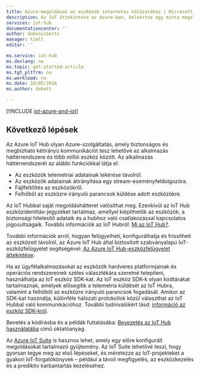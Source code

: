 ```yaml
---
title: Azure-megoldások az eszközök internetes hálózatához | Microsoft Docs
description: Az IoT áttekintése az Azure-ban, beleértve egy minta megoldásarchitektúrát és azt, hogy miként kapcsolódik az Azure IoT Hubhoz, az eszköz SDK-khoz és az előre konfigurált megoldásokhoz
services: iot-hub
documentationcenter: ''
author: dominicbetts
manager: timlt
editor: ''

ms.service: iot-hub
ms.devlang: na
ms.topic: get-started-article
ms.tgt_pltfrm: na
ms.workload: na
ms.date: 10/05/2016
ms.author: dobett

---
```

[!INCLUDE [iot-azure-and-iot](../../includes/iot-azure-and-iot.md)]

## Következő lépések
Az Azure IoT Hub olyan Azure-szolgáltatás, amely biztonságos és megbízható kétirányú kommunikációt tesz lehetővé az alkalmazás háttérrendszere és több millió eszköz között. Az alkalmazás háttérrendszerét az alábbi funkciókkal látja el:

* Az eszközök telemetriai adatainak lekérése távolról.
* Az eszközök adatainak átirányítása egy stream-eseményfeldolgozóra.
* Fájlfeltöltés az eszközökről.
* Felhőből az eszközre irányuló parancsok küldése adott eszközökre.

Az IoT Hubbal saját megoldáshátteret valósíthat meg. Ezenkívül az IoT Hub eszközidentitás-jegyzéket tartalmaz, amellyel kiépíthetők az eszközök, a biztonsági hitelesítő adataik és a hubhoz való csatlakozással kapcsolatos jogosultságaik. További információk az IoT Hubról: [Mi az IoT Hub?][lnk-iot-hub].

További információk arról, hogyan felügyelheti, konfigurálhatja és frissítheti az eszközeit távolról, az Azure IoT Hub által biztosított szabványalapú IoT-eszközfelügyelet segítségével: [Az Azure IoT Hub-eszközfelügyelet áttekintése][lnk-device-management].

Ha az ügyfélalkalmazásokat az eszközök hardveres platformjainak és operációs rendszereinek széles választékára szeretné telepíteni, használhatja az IoT eszköz SDK-kat. Az IoT eszköz SDK-k olyan kódtárakat tartalmaznak, amelyek elősegítik a telemetria küldését az IoT Hubra, valamint a felhőből az eszközre irányuló parancsok fogadását. Amikor az SDK-kat használja, különféle hálózati protokollok közül választhat az IoT Hubbal való kommunikációhoz. További tudnivalókért lásd: [információ az eszköz SDK-król][lnk-device-sdks].

Bevetés a kódírásba és a példák futtatásába: [Bevezetés az IoT Hub használatába][lnk-getstarted] című oktatóanyag.

Az [Azure IoT Suite][lnk-iot-suite] is hasznos lehet, amely egy előre konfigurált megoldásokat tartalmazó gyűjtemény. Az IoT Suite lehetővé teszi, hogy gyorsan tegye meg az első lépéseket, és méretezze az IoT-projekteket a gyakori IoT-forgatókönyvek – például a távoli megfigyelés, az eszközkezelés és a prediktív karbantartás kezeléséhez.

[lnk-getstarted]: iot-hub-csharp-csharp-getstarted.md
[lnk-device-sdks]: https://github.com/Azure/azure-iot-sdks/blob/master/readme.md
[lnk-iot-hub]: iot-hub-what-is-iot-hub.md
[lnk-iot-suite]: https://azure.microsoft.com/documentation/suites/iot-suite/
[lnk-iotdev]: https://azure.microsoft.com/develop/iot/
[lnk-device-management]: iot-hub-device-management-overview.md


<!--HONumber=Oct16_HO3-->


